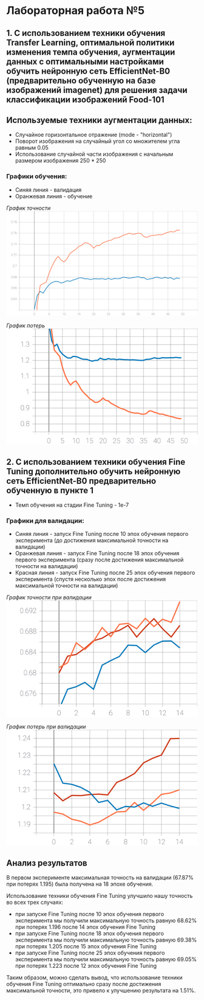 # Лабораторная работа №5

## 1. С использованием техники обучения Transfer Learning, оптимальной политики изменения темпа обучения, аугментации данных с оптимальными настройками обучить нейронную сеть EfficientNet-B0 (предварительно обученную на базе изображений imagenet) для решения задачи классификации изображений Food-101

## Используемые техники аугментации данных:
- Случайное горизонтальное отражение (mode - "horizontal")
- Поворот изображения на случайный угол со множителем угла равным 0.05
- Использование случайной части изображения с начальным размером изображения 250 * 250

### Графики обучения:
- Синяя линия - валидация
- Оранжевая линия - обучение

*График точности*
![Alt-текст](https://github.com/the-GriS/CNN-food-101/blob/lab_5/diagrams/lab_5/categorical_accuracy_all_aug.svg)

*График потерь*
![Alt-текст](https://github.com/the-GriS/CNN-food-101/blob/lab_5/diagrams/lab_5/loss_all_aug.svg)

## 2. С использованием техники обучения Fine Tuning дополнительно обучить нейронную сеть EfficientNet-B0 предварительно обученную в пункте 1

- Темп обучения на стадии Fine Tuning - 1e-7

### Графики для валидации:
- Синяя линия - запуск Fine Tuning после 10 эпох обучения первого эксперимента (до достижения максимальной точности на валидации)
- Оранжевая линия - запуск Fine Tuning после 18 эпох обучения первого эксперимента (сразу после достижения максимальной точности на валидации)
- Красная линия - запуск Fine Tuning после 25 эпох обучения первого эксперимента (спустя несколько эпох после достижения максимальной точности на валидации)

*График точности при валидации*
![Alt-текст](https://github.com/the-GriS/CNN-food-101/blob/lab_5/diagrams/lab_5/categorical_accuracy_fine.svg)

*График потерь при валидации*
![Alt-текст](https://github.com/the-GriS/CNN-food-101/blob/lab_5/diagrams/lab_5/loss_fine.svg)

## Анализ результатов  
В первом эксперименте максимальная точность на валидации (67.87% при потерях 1.195) была получена на 18 эпохе обучения. 

Использование техники обучения Fine Tuning улучшило нашу точность во всех трех случаях:
- при запуске Fine Tuning после 10 эпох обучения первого эксперимента мы получили максимальную точность равную 68.62% при потерях 1.196 после 14 эпох обучения Fine Tuning
- при запуске Fine Tuning после 18 эпох обучения первого эксперимента мы получили максимальную точность равную 69.38% при потерях 1.205 после 15 эпох обучения Fine Tuning
- при запуске Fine Tuning после 25 эпох обучения первого эксперимента мы получили максимальную точность равную 69.05% при потерях 1.223 после 12 эпох обучения Fine Tuning 
 
Таким образом, можно сделать вывод, что использование техники обучения Fine Tuning оптимально сразу после достижения максимальной точности, это привело к улучшению результата на 1.51%. 

